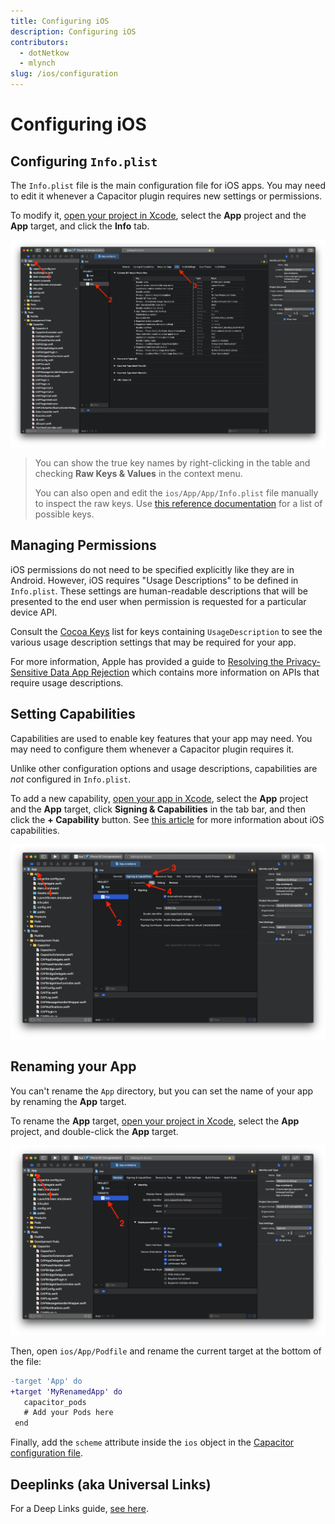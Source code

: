 ```yaml
---
title: Configuring iOS
description: Configuring iOS
contributors:
  - dotNetkow
  - mlynch
slug: /ios/configuration
---
```


# Configuring iOS

## Configuring `Info.plist`

The `Info.plist` file is the main configuration file for iOS apps. You may need to edit it whenever a Capacitor plugin requires new settings or permissions.

To modify it, [open your project in Xcode](/docs/ios#opening-the-ios-project), select the **App** project and the **App** target, and click the **Info** tab.

![Xcode info editor](../../../../static/img/v5/docs/ios/xcode-info-editor.png)

> You can show the true key names by right-clicking in the table and checking **Raw Keys & Values** in the context menu.
>
> You can also open and edit the `ios/App/App/Info.plist` file manually to inspect the raw keys. Use [this reference documentation](https://developer.apple.com/library/archive/documentation/General/Reference/InfoPlistKeyReference/Introduction/Introduction.html) for a list of possible keys.

## Managing Permissions

iOS permissions do not need to be specified explicitly like they are in Android. However, iOS requires "Usage Descriptions" to be defined in `Info.plist`. These settings are human-readable descriptions that will be presented to the end user when permission is requested for a particular device API.

Consult the [Cocoa Keys](https://developer.apple.com/library/content/documentation/General/Reference/InfoPlistKeyReference/Articles/CocoaKeys.html) list for keys containing `UsageDescription` to see the various usage description settings that may be required for your app.

For more information, Apple has provided a guide to [Resolving the Privacy-Sensitive Data App Rejection](https://developer.apple.com/library/content/qa/qa1937/_index.html) which contains more information on APIs that require usage descriptions.

## Setting Capabilities

Capabilities are used to enable key features that your app may need. You may need to configure them whenever a Capacitor plugin requires it.

Unlike other configuration options and usage descriptions, capabilities are _not_ configured in `Info.plist`.

To add a new capability, [open your app in Xcode](/docs/ios#opening-the-ios-project), select the **App** project and the **App** target, click **Signing & Capabilities** in the tab bar, and then click the **+ Capability** button. See [this article](https://developer.apple.com/documentation/xcode/adding_capabilities_to_your_app) for more information about iOS capabilities.

![Xcode Capabilities](../../../../static/img/v5/docs/ios/xcode-capabilities.png)

## Renaming your App

You can't rename the `App` directory, but you can set the name of your app by renaming the **App** target.

To rename the **App** target, [open your project in Xcode](/docs/ios#opening-the-ios-project), select the **App** project, and double-click the **App** target.

![Xcode Target](../../../../static/img/v5/docs/ios/xcode-target.png)

Then, open `ios/App/Podfile` and rename the current target at the bottom of the file:

```diff
-target 'App' do
+target 'MyRenamedApp' do
   capacitor_pods
   # Add your Pods here
 end
```

Finally, add the `scheme` attribute inside the `ios` object in the [Capacitor configuration file](/docs/config#schema).

## Deeplinks (aka Universal Links)

For a Deep Links guide, [see here](/docs/guides/deep-links).

